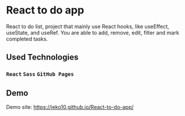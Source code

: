# React to do app

React to do list, project that mainly use React hooks, like useEffect, useState, and useRef. You are able to add, remove, edit, filter and mark completed tasks.

## Used Technologies

### `React` `Sass` `GitHub Pages`

## Demo

Demo site: https://jeko10.github.io/React-to-do-app/
